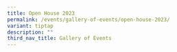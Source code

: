 ```yaml
---
title: Open House 2023
permalink: /events/gallery-of-events/open-house-2023/
variant: tiptap
description: ""
third_nav_title: Gallery of Events
---
```

